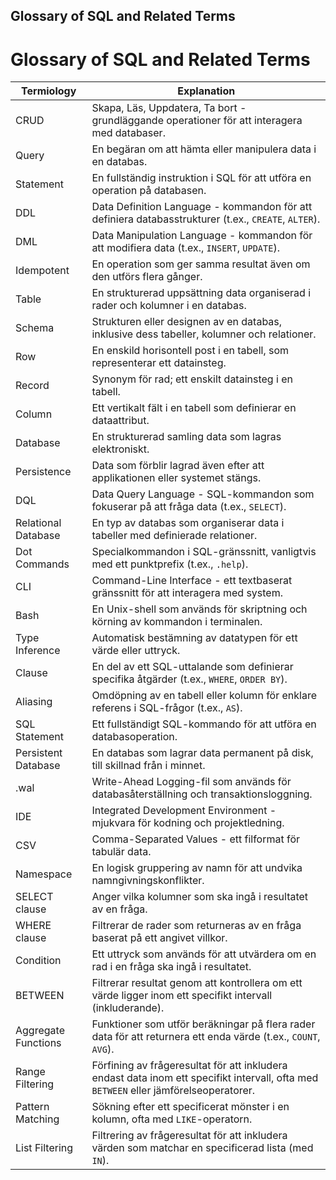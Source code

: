 ## Glossary of SQL and Related Terms

# Glossary of SQL and Related Terms

| **Termiology**       | **Explanation**                                           |
|----------------------|-----------------------------------------------------------|
| CRUD                 | Skapa, Läs, Uppdatera, Ta bort - grundläggande operationer för att interagera med databaser. |
| Query                | En begäran om att hämta eller manipulera data i en databas. |
| Statement            | En fullständig instruktion i SQL för att utföra en operation på databasen. |
| DDL                  | Data Definition Language - kommandon för att definiera databasstrukturer (t.ex., `CREATE`, `ALTER`). |
| DML                  | Data Manipulation Language - kommandon för att modifiera data (t.ex., `INSERT`, `UPDATE`). |
| Idempotent           | En operation som ger samma resultat även om den utförs flera gånger. |
| Table                | En strukturerad uppsättning data organiserad i rader och kolumner i en databas. |
| Schema               | Strukturen eller designen av en databas, inklusive dess tabeller, kolumner och relationer. |
| Row                  | En enskild horisontell post i en tabell, som representerar ett datainsteg. |
| Record               | Synonym för rad; ett enskilt datainsteg i en tabell. |
| Column               | Ett vertikalt fält i en tabell som definierar en dataattribut. |
| Database             | En strukturerad samling data som lagras elektroniskt. |
| Persistence          | Data som förblir lagrad även efter att applikationen eller systemet stängs. |
| DQL                  | Data Query Language - SQL-kommandon som fokuserar på att fråga data (t.ex., `SELECT`). |
| Relational Database  | En typ av databas som organiserar data i tabeller med definierade relationer. |
| Dot Commands         | Specialkommandon i SQL-gränssnitt, vanligtvis med ett punktprefix (t.ex., `.help`). |
| CLI                  | Command-Line Interface - ett textbaserat gränssnitt för att interagera med system. |
| Bash                 | En Unix-shell som används för skriptning och körning av kommandon i terminalen. |
| Type Inference       | Automatisk bestämning av datatypen för ett värde eller uttryck. |
| Clause               | En del av ett SQL-uttalande som definierar specifika åtgärder (t.ex., `WHERE`, `ORDER BY`). |
| Aliasing             | Omdöpning av en tabell eller kolumn för enklare referens i SQL-frågor (t.ex., `AS`). |
| SQL Statement        | Ett fullständigt SQL-kommando för att utföra en databasoperation. |
| Persistent Database  | En databas som lagrar data permanent på disk, till skillnad från i minnet. |
| .wal                 | Write-Ahead Logging-fil som används för databasåterställning och transaktionsloggning. |
| IDE                  | Integrated Development Environment - mjukvara för kodning och projektledning. |
| CSV                  | Comma-Separated Values - ett filformat för tabulär data. |
| Namespace            | En logisk gruppering av namn för att undvika namngivningskonflikter. |
| SELECT clause        | Anger vilka kolumner som ska ingå i resultatet av en fråga. |
| WHERE clause         | Filtrerar de rader som returneras av en fråga baserat på ett angivet villkor. |
| Condition            | Ett uttryck som används för att utvärdera om en rad i en fråga ska ingå i resultatet. |
| BETWEEN              | Filtrerar resultat genom att kontrollera om ett värde ligger inom ett specifikt intervall (inkluderande). |
| Aggregate Functions  | Funktioner som utför beräkningar på flera rader data för att returnera ett enda värde (t.ex., `COUNT`, `AVG`). |
| Range Filtering      | Förfining av frågeresultat för att inkludera endast data inom ett specifikt intervall, ofta med `BETWEEN` eller jämförelseoperatorer. |
| Pattern Matching     | Sökning efter ett specificerat mönster i en kolumn, ofta med `LIKE`-operatorn. |
| List Filtering       | Filtrering av frågeresultat för att inkludera värden som matchar en specificerad lista (med `IN`). |
